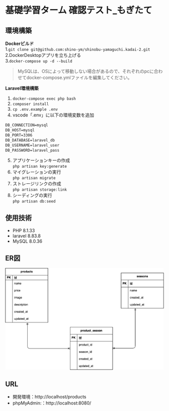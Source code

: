 # 基礎学習ターム 確認テスト_もぎたて
## 環境構築
**Dockerビルド**\
1.`git clone git@github.com:shino-ym/shinobu-yamaguchi.kadai-2.git`  
2.DockerDesktopアプリを立ち上げる\
3.`docker-compose up -d --build`
> MySQLは、OSによって移動しない場合があるので、それぞれのpcに合わせてdocker-compose.ymlファイルを編集してください。

**Laravel環境構築**
1. `docker-compose exec php bash`
2. `composer install`
3. `cp .env.example .env`
4. vscode「.env」に以下の環境変数を追加
```
DB_CONNECTION=mysql
DB_HOST=mysql
DB_PORT=3306
DB_DATABASE=laravel_db
DB_USERNAME=laravel_user
DB_PASSWORD=laravel_pass
```
5. アプリケーションキーの作成\
`php artisan key:generate`
6. マイグレーションの実行\
`php artisan migrate`
7. ストレージリンクの作成\
`php artisan storage:link`
8. シーディングの実行\
`php artisan db:seed`

## 使用技術
- PHP 8.1.33
- laravel 8.83.8
- MySQL 8.0.36

## ER図

![ER図](index.drawio.png)


## URL
- 開発環境：http://localhost/products
- phpMyAdmin:：http://localhost:8080/
